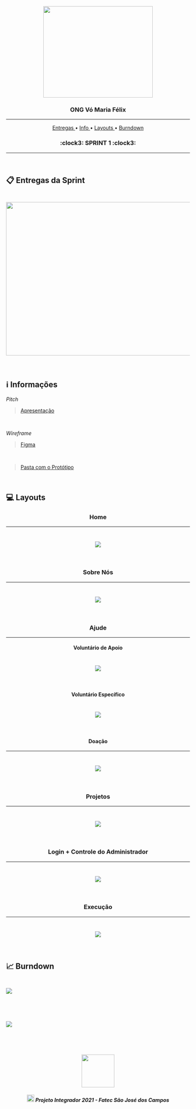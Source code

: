 <br>

<p align="center">
      <img src="/Imagens Gerais/Logo.jpg" width="300" height="250">
      <h3 align="center"> ONG Vó Maria Félix </h3>
<p align="center">

<hr>

<p align="center">
  <a href ="#clipboard-entregas-da-sprint"> Entregas </a>  • 
  <a href ="#information_source-informações"> Info </a>  • 
  <a href ="#computer-layouts"> Layouts </a>  • 
  <a href ="#chart_with_upwards_trend-burndown"> Burndown </a> 
  <h3 align="center"> :clock3: SPRINT 1 :clock3: </h3>


</p>

<hr>

<br>

## :clipboard: Entregas da Sprint

<h1 align="left"> <img src = "/Imagens Gerais/Imagem card1.png" width="710" height="420" /></h1>

<br>

## :information_source: Informações

*Pitch*
> [Apresentação](https://github.com/DeskwarePI/Grupo_3_Deskware/blob/main/SPRINT%201/Documenta%C3%A7%C3%A3o/Apresenta%C3%A7%C3%A3o.pdf)

<br>

*Wireframe*
> [Figma](https://www.figma.com/file/4MFhixEdbm4p40RR8YINfo/ONG-V%C3%B3-Maria-F%C3%A9lix?node-id=0%3A1)

<br>

> [Pasta com o Protótipo](https://github.com/DeskwarePI/Grupo_3_Deskware/tree/main/Layouts)

<br>

## :computer: Layouts

<h3 align="center">Home</h3>

<hr>

<h1 align="center"> <img src = "/Layouts/gifhome.gif"/></h1>

<br>

<h3 align="center">Sobre Nós</h3>

<hr>

<h1 align="center"> <img src = "/Layouts/gifsobrenos.gif"/></h1>

<br>

<h3 align="center">Ajude</h3>

<hr>

<h4 align="center">Voluntário de Apoio</h4>

<h1 align="center"> <img src = "/Layouts/gifvolapoio.gif"/></h1>

<br>

<h4 align="center">Voluntário Específico</h4>

<h1 align="center"> <img src = "/Layouts/gifvolespecifico.gif"/></h1>

<br>

<h4 align="center">Doação</h4>

<hr>

<h1 align="center"> <img src = "/Layouts/gifdoaçao.gif"/></h1>

<br>

<h3 align="center">Projetos</h3>

<hr>

<h1 align="center"> <img src = "/Layouts/gifprojeto.gif"/></h1>

<br>

<h3 align="center">Login + Controle do Administrador</h3>

<hr>

<h1 align="center"> <img src = "/Layouts/giflogin e bd.gif"/></h1>

<br>

<h3 align="center">Execução</h3>

<hr>

<h1 align="center"> <img src = "/SPRINT 1/Programação/gifoficial.gif"/></h1>

<br>

## :chart_with_upwards_trend: Burndown

<h1 align="left"> <img src = "/Imagens Gerais/Imagem burndown.jpg"/></h1>

<br>

<h1 align="left"> <img src = "/Imagens Gerais/Imagem burndown.jpg"/></h1>
<br>

 <h1 align="center"> <img src = "/Imagens Gerais/Fatec.jpg" height="90" /></h1>
 
 <h5 align="center"> <img src = "/Imagens Gerais/faTec.png" width="20" height="20" /> Projeto Integrador 2021 - Fatec São José dos Campos </h5>